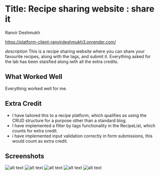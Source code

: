 # Title: Recipe sharing website : share it 
Ranvir Deshmukh 

https://platform-client-ranvirdeshmukh3.onrender.com/


*description*
This is a recipe sharing website where you can share your favourite recipes, along with the tags, and submit it. Everything asked for the lab has been staisfied along iwth all the extra credits.


## What Worked Well
Everything worked well for me.


## Extra Credit
- I have tailored this to a recipe platform, which qualifies as using the CRUD structure for a purpose other than a standard blog.
- I have implemented a filter by tags functionality in the RecipeList, which counts for extra credit.
- i have implemented input validation correctly in form submissions, this would count as extra credit.

## Screenshots
![alt text](<screenshots/Screenshot 2024-05-08 at 12.44.56 AM.png>)
 ![alt text](<screenshots/Screenshot 2024-05-08 at 12.45.04 AM.png>)
  ![alt text](<screenshots/Screenshot 2024-05-08 at 12.45.16 AM.png>)
   ![alt text](<screenshots/Screenshot 2024-05-08 at 12.45.23 AM.png>)
    ![alt text](<screenshots/Screenshot 2024-05-08 at 12.45.34 AM.png>)